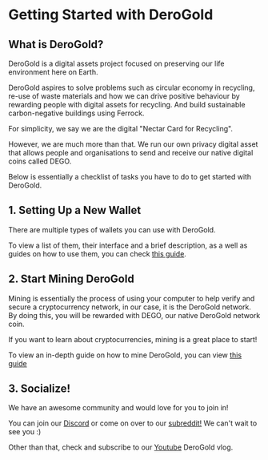 # Getting Started with DeroGold

## What is DeroGold?

DeroGold is a digital assets project focused on preserving our life environment here on Earth. 

DeroGold aspires to solve problems such as circular economy in recycling, re-use of waste materials and how we can drive positive behaviour by rewarding people with digital assets for recycling. And build sustainable carbon-negative buildings using Ferrock.

For simplicity, we say we are the digital "Nectar Card for Recycling".

However, we are much more than that. We run our own privacy digital asset that allows people and organisations to send and receive our native digital coins called DEGO.  


Below is essentially a checklist of tasks you have to do to get started with DeroGold.

## 1. Setting Up a New Wallet

There are multiple types of wallets you can use with DeroGold.

To view a list of them, their interface and a brief description, as a well as guides on how to use them, you can check [this guide](../guides/wallets/Making-a-Wallet).

## 2. Start Mining DeroGold<a name="mining"></a>

Mining is essentially the process of using your computer to help verify and secure a cryptocurrency network, in our case, it is the DeroGold network. By doing this, you will be rewarded with DEGO, our native DeroGold network coin.

If you want to learn about cryptocurrencies, mining is a great place to start!

To view an in-depth guide on how to mine DeroGold, you can view [this guide](../guides/mining/Mining)

## 3. Socialize!<a name="socialize"></a>

We have an awesome community and would love for you to join in!

You can join our [Discord](https://discord.com/invite/j2aSNFn) or come on over to our [subreddit!](https://www.reddit.com/r/DeroGold/) We can't wait to see you :)

Other than that, check and subscribe to our [Youtube](https://www.youtube.com/@DeroGold/videos) DeroGold vlog.
